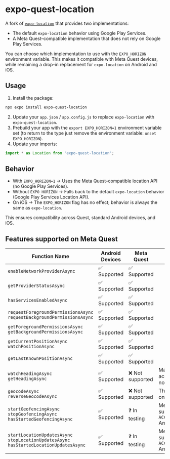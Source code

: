 # expo-quest-location

A fork of [`expo-location`](https://github.com/expo/expo/tree/main/packages/expo-location) that provides two implementations:
- The default `expo-location` behavior using Google Play Services.
- A Meta Quest–compatible implementation that does not rely on Google Play Services.

You can choose which implementation to use with the `EXPO_HORIZON` environment variable.
This makes it compatible with Meta Quest devices, while remaining a drop-in replacement for `expo-location` on Android and iOS.

## Usage

1. Install the package:

```bash
npx expo install expo-quest-location
```

2. Update your `app.json` / `app.config.js` to replace `expo-location` with `expo-quest-location`.
3. Prebuild your app with the `export EXPO_HORIZON=1` environment variable set (to return to the type just remove the environment variable: `unset EXPO_HORIZON`).
4. Update your imports:

```js
import * as Location from 'expo-quest-location';
```

## Behavior
- With `EXPO_HORIZON=1` → Uses the Meta Quest–compatible location API (no Google Play Services).
- Without `EXPO_HORIZON` → Falls back to the default `expo-location` behavior (Google Play Services Location API).
- On iOS → The `EXPO_HORIZON` flag has no effect; behavior is always the same as `expo-location`.

This ensures compatibility across Quest, standard Android devices, and iOS.

## Features supported on Meta Quest

| Function Name                                                                                     | Android Devices | Meta Quest      | Notes                                                                                                        |
| ------------------------------------------------------------------------------------------------- | --------------- | --------------- | ------------------------------------------------------------------------------------------------------------ |
| `enableNetworkProviderAsync`                                                                      | ✅ Supported     | ✅ Supported     |                                                                                                              |
| `getProviderStatusAsync`                                                                          | ✅ Supported     | ✅ Supported     |                                                                                                              |
| `hasServicesEnabledAsync`                                                                         | ✅ Supported     | ✅ Supported     |                                                                                                              |
| `requestForegroundPermissionsAsync` <br> `requestBackgroundPermissionsAsync`                      | ✅ Supported     | ✅ Supported     |                                                                                                              |
| `getForegroundPermissionsAsync` <br> `getBackgroundPermissionsAsync`                              | ✅ Supported     | ✅ Supported     |                                                                                                              |
| `getCurrentPositionAsync` <br> `watchPositionAsync`                                               | ✅ Supported     | ✅ Supported     |                                                                                                              |
| `getLastKnownPositionAsync`                                                                       | ✅ Supported     | ✅ Supported     |                                                                                                              |
| `watchHeadingAsync` <br> `getHeadingAsync`                                                        | ✅ Supported     | ❌ Not supported | Magnetic and accelerometer sensors are not available on Quest.                                               |
| `geocodeAsync` <br> `reverseGeocodeAsync`                                                         | ✅ Supported     | ❌ Not supported | The [`Geocoder`](https://developer.android.com/reference/android/location/Geocoder) is not present on Quest. |
| `startGeofencingAsync` <br> `stopGeofencingAsync` <br> `hasStartedGeofencingAsync`                | ✅ Supported     | ❓ In testing    | Meta Horizon Store doesn't support `ACCESS_BACKGROUND_LOCATION` Android permission.                          |
| `startLocationUpdatesAsync` <br> `stopLocationUpdatesAsync` <br> `hasStartedLocationUpdatesAsync` | ✅ Supported     | ❓ In testing    | Meta Horizon Store doesn't support `ACCESS_BACKGROUND_LOCATION` Android permission.                          |
